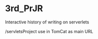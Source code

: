 # 3rd_PrJR

Interactive history of writing on serverlets

/servletsProject use in TomCat as main URL

